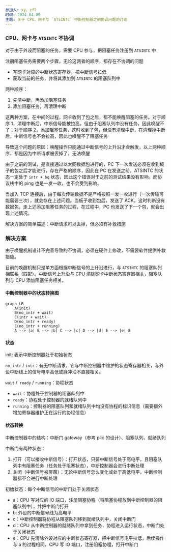 ```yaml
---
参加人: xy、zfl
时间: 2024.04.09
主题: 关于 CPU、网卡与 `ATSINTC` 中断控制器之间协调问题的讨论
---
```


### CPU、网卡与 `ATSINTC` 不协调

对于由于外设而阻塞的任务，需要 CPU 参与，把阻塞任务注册到 `ATSINTC` 中

注册阻塞任务需要两个步骤，无论这两者的顺序，都存在不协调的问题

- 写网卡对应的中断状态寄存器，把中断信号拉低
- 获取当前的任务，并将其添加到 `ATSINTC` 的阻塞队列中

两种顺序：

1. 先清中断，再添加阻塞任务
2. 添加阻塞任务，再清理中断

这两种方案，在中间的过程，网卡收到了包之后，都不能唤醒阻塞的任务。对于顺序 1，清理中断后，中断信号能被拉高，但由于阻塞队列中没有任务，因此唤醒不了；对于顺序 2，添加阻塞任务，这时收到了包，但没有清理中断，在清理掉中断后，中断信号也不会拉高，因此也唤醒不了阻塞任务

导致这个问题的原因：唤醒操作只能通过中断信号的上升沿才会触发，以上两种顺序，都是因为中断请求被丢掉了，无法唤醒

由于之前的测试，是直接通过以太网数据包进行的，PC 下一次发送必须在收到板子的包之后才能进行，存在严格的顺序，因此在 PC 在发送之前，ATSINTC 的状态一定处于 `intr + bq` 状态，因此这个错误对于之前的测试结果没有影响。而协议栈中的 ping 也是一发一收，也不会受到影响。

当加入 TCP 连接后，由于每次传输数据不是严格按照一发一收进行（一次传输可能需要三次），就会存在上述问题。当板子收到包后，发送了 ACK，这时判断没有数据包，走上述添加阻塞任务的过程，在过程中，PC 也发送了下一个包，就会出现上述情况。

解决方案的简单描述：中断请求可以丢掉，但必须有补救措施

### 解决方案

由于唤醒机制设计不完善导致的不协调，必须在硬件上修改，不需要软件提供补救措施。

目前的唤醒机制只是单方面根据中断信号的上升沿进行，与 `ATSINTC` 的阻塞队列相联系（匹配）。中断信号上升沿与 CPU 清除网卡中断状态寄存器相关，阻塞队列与 CPU 添加阻塞任务相关。


#### 中断控制器中的状态转换图

```mermaid
graph LR
    A(init)
    B(no_intr + wait)
    C(intr + wait)
    D(no_intr + ready)
    E(no_intr + running)
    A --> |a| B --> |b| C --> |c| D --> |d| E --> |e| B
```

#### 状态

init: 表示中断控制器处于初始状态

`no_intr` / `intr`：有无中断请求，它与中断控制器中维护的状态寄存器相关，与外设中断线上的信号电平高低或脉冲沿不直接相关。

`wait` /` ready` / `running`：协程状态
- `wait`：协程处于控制器的阻塞队列中
- `ready`：协程处于控制器的就绪队列中
- `running`：控制器的阻塞队列和就绪队列中均没有协程的标识信息（需要额外增加寄存器维护正在运行的协程信息）


#### 状态转换

中断控制器中的结构：中断门 gateway（参考 plic 的设计）、阻塞队列、就绪队列

中断门有两种状态：
1. 打开（可以接收中断信号）：打开状态，只要中断信号处于高电平，且阻塞队列中有阻塞任务（任务处于阻塞状态），中断控制器会进行中断处理
2. 关闭（中断信号被屏蔽）：无论中断信号怎么变化或处于高低电平，中断控制器都不会进行中断处理

初始状态：每个中断信号的中断门处于关闭状态

- a：CPU 写对应的 IO 端口，注册阻塞协程（将阻塞协程放到中断控制器的阻塞队列中），并把中断门打开
- b: 外设的中断信号线为高电平
- c：中断控制器将协程从阻塞队列移到就绪队列中，关闭中断门
- d：CPU 从中断控制器的就绪队列中拿到任务，协程进入运行状态，中断门处于关闭状态
- e：CPU 先清除外设对应的中断状态寄存器，把中断信号电平拉低，后续操作与 a 的过程相同，CPU 写 IO 端口，注册阻塞协程，打开中断门
